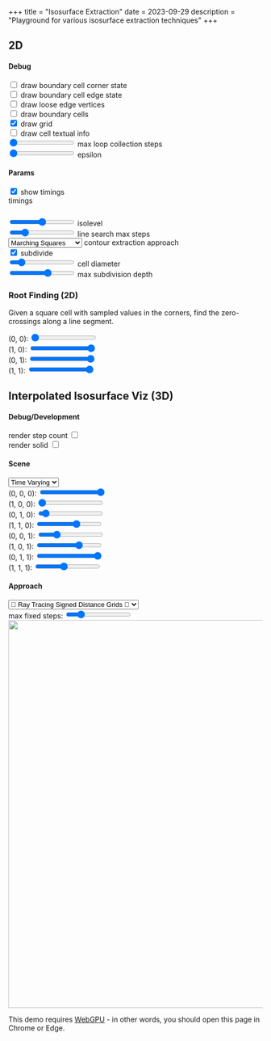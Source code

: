+++
title = "Isosurface Extraction"
date = 2023-09-29
description = "Playground for various isosurface extraction techniques"
+++

## 2D

<section id="isosurface-extraction-2d-content">
  <section class="controls">
    <h4>Debug</h4>
    <div class="indent">
      <div class="debugDrawNodeCornerState-control control">
        <input type="checkbox" value="1" /> draw boundary cell corner state
      </div>
      <div class="debugDrawNodeEdgeState-control control">
        <input type="checkbox" value="1" /> draw boundary cell edge state
      </div>
      <div class="debugDrawLooseEdgeVertices-control control">
        <input type="checkbox" value="1" /> draw loose edge vertices
      </div>
      <div class="debugDrawBoundaryCells-control control">
        <input type="checkbox" value="1" /> draw boundary cells
      </div>
      <div class="debugDrawGrid-control control">
        <input type="checkbox" value="1" checked /> draw grid
      </div>
      <div class="debugDrawCellTextualInfo-control control">
        <input type="checkbox" value="1" /> draw cell textual info
      </div>
      <div class="debugLoopCollectionMaxSteps-control control">
        <input type="range" min="-1" max="500" value="-1"> max loop collection steps
        <output></output>
      </div>
      <div class="epsilon-control control">
        <input type="range" min="0.001" max="10" value="0.01" step="0.001"> epsilon
        <output></output>
      </div>
    </div>
    <h4>Params</h4>
    <div class="indent">
      <div class="debugPerformance-control control">
        <input type="checkbox" value="1" checked> show timings
        <div class="performance-output shownBy-debugPerformance">
          timings
          <code><pre></pre></code>
        </div>
      </div>
      <div class="isolevel-control control">
        <input type="range" min="-500" max="500" value="0.0" step="0.1"> isolevel
        <output></output>
      </div>
      <div class="lineSearchMaxSteps-control control">
        <input type="range" min="0" max="100" value="20"> line search max steps
        <output></output>
      </div>
      <div class="contourExtractionApproach-control control">
        <select>
            <option value="marching-squares">Marching Squares</option>
            <option value="dual-contouring">🚧 Dual Contouring 🚧</option>
            <option value="surface-nets">🚧 Surface Nets 🚧</option>
        </select>
        contour extraction approach
      </div>
      <div class="performSubdivision-control control">
        <input type="checkbox" value="1" checked >
        subdivide
      </div>
      <div class="cellDiameter-control control hiddenBy-performSubdivision">
        <input type="range" min="2" max="9" value="3"> cell diameter
        <output></output>
      </div>
      <div class="maxSubdivisionDepth-control control shownBy-performSubdivision">
        <input type="range" min="2" max="12" value="8"> max subdivision depth
        <output></output>
      </div>
    </div>
  </section>
  <section class="center-align">
    <canvas width="1024" height="1024"></canvas>
  </section>
  <script type="module" src="2d/isosurface-extraction-2d.js"></script>
</section>

### Root Finding (2D)

Given a square cell with sampled values in the corners, find the zero-crossings along a line segment.

<section id="root-finding-2d-content">
  <section class="controls">
    <div class="c00-control control">
      (0, 0): <input type="range" min="-3.0" max="3.0" value="-3.0" step="0.01">
      <output></output>
    </div>
    <div class="c10-control control">
      (1, 0): <input type="range" min="-3.0" max="3.0" value="3.0" step="0.01">
      <output></output>
    </div>
    <div class="c01-control control">
      (0, 1): <input type="range" min="-3.0" max="3.0" value="3.0" step="0.01">
      <output></output>
    </div>
    <div class="c11-control control">
      (1, 1): <input type="range" min="-3.0" max="3.0" value="3.0" step="0.01">
      <output></output>
    </div>
  </section>
  <section class="center-align">
    <canvas width="1024" height="1024"></canvas>
  </section>
  <script type="module" src="2d/root-finding-2d.js"></script>
</section>


## Interpolated Isosurface Viz (3D)

<section id="interpolated-isosurface-viz-3d-content" class="has-webgpu">
  <section class="controls webgpu-required">
    <h4>Debug/Development</h4>
    <div class="indent">
      <div class="debugRenderStepCount-control control">
        render step count <input type="checkbox" value="1" />
      </div>
      <div class="debugRenderSolid-control control">
        render solid <input type="checkbox" value="1" />
      </div>
    </div>
    <h4>Scene</h4>
    <div class="indent">
      <div class="scene-control control">
        <select>
          <option value="time-varying" selected>Time Varying</option>
          <option value="manual">Manual</option>
        </select>
      </div>
      <div class="shownBy-scene indent" showValue="manual">
        <div class="c000-control control">
          (0, 0, 0): <input type="range" min="-2.0" max="2.0" value="2.0" step="0.01">
          <output></output>
        </div>
        <div class="c001-control control">
          (1, 0, 0): <input type="range" min="-2.0" max="2.0" value="-2.0" step="0.01">
          <output></output>
        </div>
        <div class="c010-control control">
          (0, 1, 0): <input type="range" min="-2.0" max="2.0" value="-1.76" step="0.01">
          <output></output>
        </div>
        <div class="c011-control control">
          (1, 1, 0): <input type="range" min="-2.0" max="2.0" value="0.51" step="0.01">
          <output></output>
        </div>
        <div class="c100-control control">
          (0, 0, 1): <input type="range" min="-2.0" max="2.0" value="-0.97" step="0.01">
          <output></output>
        </div>
        <div class="c101-control control">
          (1, 0, 1): <input type="range" min="-2.0" max="2.0" value="0.7" step="0.01">
          <output></output>
        </div>
        <div class="c110-control control">
          (0, 1, 1): <input type="range" min="-2.0" max="2.0" value="2.0" step="0.01">
          <output></output>
        </div>
        <div class="c111-control control">
          (1, 1, 1): <input type="range" min="-2.0" max="2.0" value="-0.28" step="0.01">
          <output></output>
        </div>
      </div>
    </div>
    <h4>Approach</h4>
    <div class="indent">
      <div class="approach-control control">
        <select>
          <option value="fixed-step-ray-march" selected>Fixed Step Raymarch</option>
          <!-- <option value="segment-marching">🚧 Segment Marching 🚧</option> -->
          <option value="ray-tracing-signed-distance-grids" selected>🚧 Ray Tracing Signed Distance Grids 🚧</option>
        </select>
        <div class="shownBy-approach indent" showValue="fixed-step-ray-march">
          <div class="maxFixedSteps-control control">
            max fixed steps: <input type="range" min="10.0" max="1000.0" value="200.0" step="1.0">
            <output></output>
          </div>
        </div>
      </div>
    </div>
  </section>
  <section class="center-align webgpu-required">
    <canvas width="1024" height="1024"></canvas>
  </section>
  <script type="module" src="interpolated-isosurface-viz-3d/interpolated-isosurface-viz-3d.js"></script>
  <section class="center-align webgpu-missing error-border">
    <img src="/img/webgpu-responsive.svg" width="768" height="768" />
    <p class="error">
      This demo requires <a href="https://en.wikipedia.org/wiki/WebGPU">WebGPU</a> - in other words, you should open this page in Chrome or Edge.
    <p>
  </section>
</section>